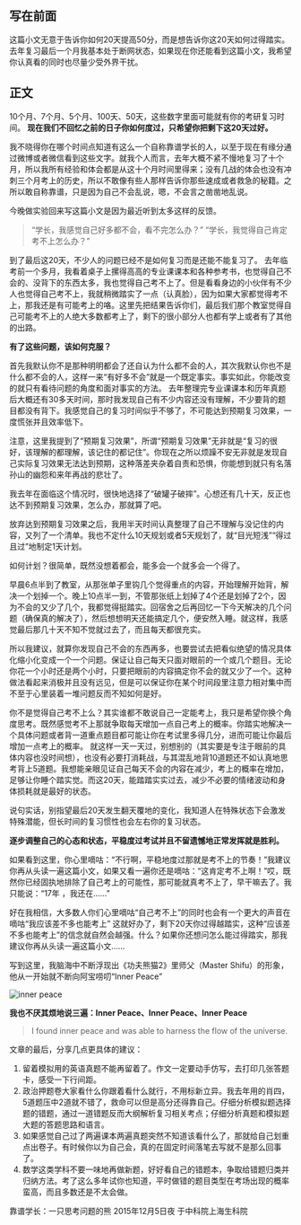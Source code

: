 ## 写在前面

这篇小文无意于告诉你如何20天提高50分，而是想告诉你这20天如何过得踏实。
去年复习最后一个月我基本处于断网状态，如果现在你还能看到这篇小文，我希望你认真看的同时也尽量少受外界干扰。

## 正文

10个月、7个月、5个月、100天、50天，这些数字里面可能就有你的考研复习时间。
**现在我们不回忆之前的日子你如何度过，只希望你把剩下这20天过好。**

<!-- more -->

我不晓得你在哪个时间点知道有这么一个自称靠谱学长的人，以至于现在有缘分通过微博或者微信看到这些文字。就我个人而言，去年大概不紧不慢地复习了十个月，所以我所有经验和体会都是从这十个月时间里得来；没有几战的体会也没有冲刺三个月考上的历史，所以不敢像有些人那样告诉你那些速成或者救急的秘籍。之所以敢自称靠谱，只是因为自己不会乱说，嗯，不会言之凿凿地乱说。

今晚做实验回来写这篇小文是因为最近听到太多这样的反馈。

>“学长，我感觉自己好多都不会，看不完怎么办？”
>“学长，我觉得自己肯定考不上怎么办？”

到了最后这20天，不少人的问题已经不是如何复习而是还能不能复习了。
去年临考前一个多月，我看着桌子上摞得高高的专业课课本和各种参考书，也觉得自己不会的、没背下的东西太多，我也觉得自己考不上了。但是看看身边的小伙伴有不少人也觉得自己考不上，我就稍微踏实了一点（认真脸），因为如果大家都觉得考不上，那我还是有可能考上的咯。这里先把结果告诉你们，最后我们那个教室觉得自己可能考不上的人绝大多数都考上了，剩下的很小部分人也都有学上或者有了其他的出路。

**有了这些问题，该如何克服？**

首先我默认你不是那种明明都会了还自认为什么都不会的人，其次我默认你也不是什么都不会的人，这样一来“有好多不会”就是一个既定事实。事实如此，你能改变的就只有看待问题的角度和面对事实的方法。
去年整理完专业课课本和历年真题后大概还有30多天时间，那时我发现自己有不少内容还没有理解，不少要背的题目都没有背下。我感觉自己的复习时间似乎不够了，不可能达到预期复习效果，一度慌张并且效率低下。

注意，这里我提到了“预期复习效果”，所谓“预期复习效果”无非就是“复习的很好，该理解的都理解，该记住的都记住”。你现在之所以烦躁不安无非就是发现自己实际复习效果无法达到预期，这种落差夹杂着自责和恐惧，你能想到就只有名落孙山的幽怨和来年再战的悲壮了。

我去年在面临这个情况时，很快地选择了“破罐子破摔”。心想还有几十天，反正也达不到预期复习效果，怎么办，那就算了吧。

放弃达到预期复习效果之后，我用半天时间认真整理了自己不理解与没记住的内容，又列了一个清单。我也不定什么10天规划或者5天规划了，就“目光短浅”“得过且过”地制定1天计划。

如何计划？很简单，既然没想着都会，能多会一个就多会一个得了。

早晨6点半到了教室，从那张单子里钩几个觉得重点的内容，开始理解开始背，解决一个划掉一个。晚上10点半一到，不管那张纸上划掉了4个还是划掉了2个，因为不会的又少了几个，我都觉得挺踏实。回宿舍之后再回忆一下今天解决的几个问题（确保真的解决了），然后想想明天还能搞定几个，便安然入睡。就这样，我感觉最后那几十天不知不觉就过去了，而且每天都很充实。

所以我建议，就算你发现自己不会的东西再多，也要尝试去把看似绝望的情况具体化缩小化变成一个一个问题。保证让自己每天只面对眼前的一个或几个题目。无论你花一个小时还是两个小时，只要把眼前的内容搞定你不会的就又少了一个。这种做法看起来消极并且没有远见，但是可以保证你在某个时间段里注意力相对集中而不至于心里装着一堆问题反而不知如何是好。

你不是觉得自己考不上么？其实谁都不敢说自己一定能考上，我只是希望你换个角度思考。既然感觉考不上那就争取每天增加一点自己考上的概率。你踏实地解决一个具体问题或者背一道重点题目都可能让你在考试里多得几分，进而可能让你最后增加一点考上的概率。
就这样一天一天过，别想别的（其实要是专注于眼前的具体内容也没时间想），也没有必要打消耗战，与其混乱地背10道题还不如认真地思考背上5道题。我想能亲眼见证自己每天不会的内容在减少，考上的概率在增加，足够让你睡个踏实觉。而这20天，能踏踏实实过去，减少不必要的情绪波动和身体损耗就是最好的状态。

说句实话，别指望最后20天发生翻天覆地的变化，我知道人在特殊状态下会激发特殊潜能，但长时间的复习惯性也会左右你的复习状态。

**逐步调整自己的心态和状态，平稳度过考试并且不留遗憾地正常发挥就是胜利。**

如果看到这里，你心里嘀咕：“不行啊，平稳地度过那就是考不上的节奏！”我建议你再从头读一遍这篇小文，如果又看一遍你还是嘀咕：“这肯定考不上啊！”哎，既然你已经固执地排除了自己考上的可能性，那可能就真考不上了，早干嘛去了。我只能说：“17年 ，我还在……”

好在我相信，大多数人你们心里嘀咕“自己考不上”的同时也会有一个更大的声音在嘀咕“我应该差不多也能考上”
这就好办了，剩下20天你过得越踏实，这种“应该差不多也能考上”的信念就自然会越强。什么？如果你还想问怎么能过得踏实，那我建议你再从头读一遍这篇小文……

写到这里，我脑海中不断浮现出《功夫熊猫2》里师父（Master Shifu）的形象，他从一开始就不断向阿宝唠叨“Inner Peace”

![inner peace](/uploads/zkyr16-1.jpg)

**我也不厌其烦地说三遍：Inner Peace、Inner Peace、Inner Peace**

>I found inner peace and was able to harness the flow of the universe.

文章的最后，分享几点更具体的建议：
1. 留着模拟用的英语真题不能再留着了。作文一定要动手仿写，去打印几张答题卡，感受一下行间距。
2. 政治押题卷大家看什么你跟着看什么就行，不用标新立异。我去年用的肖四，5道题压中2道就不错了，救命可以但是高分还得靠自己。仔细分析模拟题选择题的错题，通过一道错题反而大纲解析复习相关考点；仔细分析真题和模拟题大题的答题思路和语言。
3. 如果感觉自己过了两遍课本两遍真题突然不知道该看什么了，那就给自己划重点出卷子。有时候你以为自己会，真的在固定时间落笔去写就不是那么回事了。
4. 数学这类学科不要一味地再做新题，好好看自己的错题本，争取给错题归类并归纳方法。考了这么多年试你也知道，平时做错的题目类型在考场出现的概率蛮高，而且多数还是不太会做。


靠谱学长：一只思考问题的熊
2015年12月5日夜
于中科院上海生科院